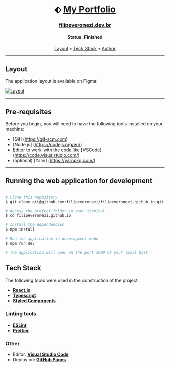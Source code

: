 <h1 align="center">
   ⬖ <a href="https://github.com/filipeveronezi/filipeveronezi.github.io/"> My Portfolio </a>
</h1>

<h3 align="center">
  <a href="https://filipeveronezi.dev.br/">filipeveronezi.dev.br</a>
</h3>

<h4 align="center"> 
	 Status: Finished
</h4>

<p align="center">
 <a href="#layout">Layout</a> •
 <a href="#tech-stack">Tech Stack</a> • 
 <a href="https://github.com/filipeveronezi">Author</a>
</p>

---

## Layout

The application layout is available on Figma:

<a href="https://www.figma.com/file/NdWDhdaaLhvR2i82tDnDle/Filipe-Veronezi-Portfolio?node-id=0%3A1">
  <img alt="Layout" src="https://img.shields.io/badge/Layout%20-Figma-%2304D361">
</a>

---

## Pre-requisites

Before you begin, you will need to have the following tools installed on your machine:
- [Git] (https://git-scm.com)
- [Node.js] (https://nodejs.org/en/)
- Editor to work with the code like [VSCode] (https://code.visualstudio.com/)
- (optional) [Yarn] (https://yarnpkg.com/)

---

## Running the web application for development

```bash

# Clone this repository
$ git clone git@github.com:filipeveronezi/filipeveronezi.github.io.git

# Access the project folder in your terminal
$ cd filipeveronezi.github.io

# Install the dependencies
$ npm install

# Run the application in development mode
$ npm run dev

# The application will open on the port 3000 of your local host

```

## Tech Stack

The following tools were used in the construction of the project:

-   **[React.js](https://reactjs.org/)**
-   **[Typescript](https://www.typescriptlang.org/)**
-   **[Styled Components](https://styled-components.com/)**

### Linting tools

-   **[ESLint](https://eslint.org/)**
-   **[Prettier](https://prettier.io/)**

### **Other**

-   Editor:  **[Visual Studio Code](https://code.visualstudio.com/)**
-   Deploy on:  **[GitHub Pages](https://pages.github.com/)**
